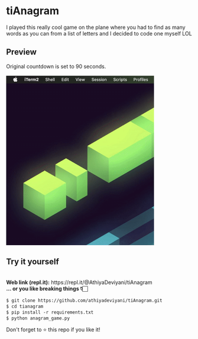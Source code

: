 # tiAnagram
I played this really cool game on the plane where you had to find as many words as you can from a list of letters and I decided to code one myself LOL

## Preview
Original countdown is set to 90 seconds.
<br>
<br>
<img src="tianagram.gif" width="400"/>

## Try it yourself
<br>
<b>Web link (repl.it):</b> https://repl.it/@AthiyaDeviyani/tiAnagram
<br>
<b>... or you like breaking things 👇🏻 </b>

```
$ git clone https://github.com/athiyadeviyani/tiAnagram.git
$ cd tianagram
$ pip install -r requirements.txt
$ python anagram_game.py
```
Don't forget to ⭐️ this repo if you like it!
